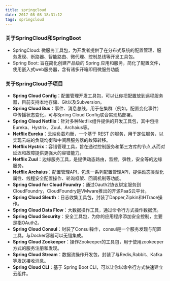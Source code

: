 ```yaml
---
title: springcloud
date: 2017-08-08 18:31:12
tags: springcloud
---
```


### 关于SpringCloud和SpringBoot
- SpringCloud: 微服务工具包，为开发者提供了在分布式系统的配置管理、服务发现、断路器、智能路由、微代理、控制总线等开发工具包。
- Spring Boot: 旨在简化创建产品级的 Spring 应用和服务，简化了配置文件，使用嵌入式web服务器，含有诸多开箱即用微服务功能

<!-- more -->

### 关于SpringCloud子项目
- **Spring Cloud Config**：配置管理开发工具包，可以让你把配置放到远程服务器，目前支持本地存储、Git以及Subversion。
- **Spring Cloud Bus**：事件、消息总线，用于在集群（例如，配置变化事件）中传播状态变化，可与Spring Cloud Config联合实现热部署。
- **Spring Cloud Netflix**：针对多种Netflix组件提供的开发工具包，其中包括Eureka、Hystrix、Zuul、Archaius等。
- **Netflix Eureka**：云端负载均衡，一个基于 REST 的服务，用于定位服务，以实现云端的负载均衡和中间层服务器的故障转移。
- **Netflix Hystrix**：容错管理工具，旨在通过控制服务和第三方库的节点,从而对延迟和故障提供更强大的容错能力。
- **Netflix Zuul**：边缘服务工具，是提供动态路由，监控，弹性，安全等的边缘服务。
- **Netflix Archaius**：配置管理API，包含一系列配置管理API，提供动态类型化属性、线程安全配置操作、轮询框架、回调机制等功能。
- **Spring Cloud for Cloud Foundry**：通过Oauth2协议绑定服务到CloudFoundry，CloudFoundry是VMware推出的开源PaaS云平台。
- **Spring Cloud Sleuth**：日志收集工具包，封装了Dapper,Zipkin和HTrace操作。
- **Spring Cloud Data Flow**：大数据操作工具，通过命令行方式操作数据流。
- **Spring Cloud Security**：安全工具包，为你的应用程序添加安全控制，主要是指OAuth2。
- **Spring Cloud Consul**：封装了Consul操作，consul是一个服务发现与配置工具，与Docker容器可以无缝集成。
- **Spring Cloud Zookeeper**：操作Zookeeper的工具包，用于使用zookeeper方式的服务注册和发现。
- **Spring Cloud Stream**：数据流操作开发包，封装了与Redis,Rabbit、Kafka等发送接收消息。
- **Spring Cloud CLI**：基于 Spring Boot CLI，可以让你以命令行方式快速建立云组件。
